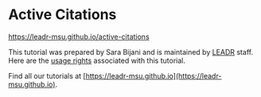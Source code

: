# Active Citations
https://leadr-msu.github.io/active-citations

This tutorial was prepared by Sara Bijani and is maintained by [LEADR](http://leadr.msu.edu) staff. Here are the [usage rights](https://github.com/leadr-msu/active-citations/blob/master/License.MD) associated with this tutorial.

Find all our tutorials at [https://leadr-msu.github.io](https://leadr-msu.github.io).
